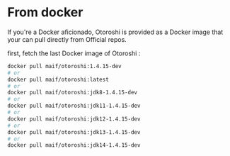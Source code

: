 # From docker

If you're a Docker aficionado, Otoroshi is provided as a Docker image that your can pull directly from Official repos.

first, fetch the last Docker image of Otoroshi :

```sh
docker pull maif/otoroshi:1.4.15-dev
# or 
docker pull maif/otoroshi:latest
# or 
docker pull maif/otoroshi:jdk8-1.4.15-dev
# or 
docker pull maif/otoroshi:jdk11-1.4.15-dev
# or 
docker pull maif/otoroshi:jdk12-1.4.15-dev
# or 
docker pull maif/otoroshi:jdk13-1.4.15-dev
# or 
docker pull maif/otoroshi:jdk14-1.4.15-dev
```